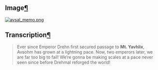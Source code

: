 ## Image[¶](https://wiki.drehmal.cyou/Story_and_Features/Holotexts/Early-Game_Holotexts/Av%27Sal/avsal_memo/#image "Permanent link")

[![avsal_memo.png](https://wiki.drehmal.cyou/assets/img/lore/holotexts/avsal_memo.png)](https://wiki.drehmal.cyou/assets/img/lore/holotexts/avsal_memo.png)

## Transcription[¶](https://wiki.drehmal.cyou/Story_and_Features/Holotexts/Early-Game_Holotexts/Av%27Sal/avsal_memo/#transcription "Permanent link")

> Ever since Emperor Drehn first secured passage to **Mt. Yavhlix**, Avsohm has grown at a lightning pace. Now, two emperors later, we are far too big to fail! We’re gonna be making scales at a pace never seen since before Drehmal reforged the world!